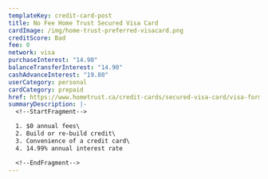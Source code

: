 ```yaml
---
templateKey: credit-card-post
title: No Fee Home Trust Secured Visa Card
cardImage: /img/home-trust-preferred-visacard.png
creditScore: Bad
fee: 0
network: visa
purchaseInterest: "14.90"
balanceTransferInterest: "14.90"
cashAdvanceInterest: "19.80"
userCategory: personal
cardCategory: prepaid
href: https://www.hometrust.ca/credit-cards/secured-visa-card/visa-form/?product=nofee
summaryDescription: |-
  <!--StartFragment-->

  1. $0 annual fees\
  2. Build or re-build credit\
  3. Convenience of a credit card\
  4. 14.99% annual interest rate

  <!--EndFragment-->
---
```


